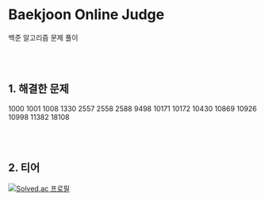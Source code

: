 # Baekjoon Online Judge

백준 알고리즘 문제 풀이

<br/>
<br/>

## 1. 해결한 문제
1000 1001 1008 1330 2557 2558 2588 9498 10171 10172 10430 10869 10926 10998 11382 18108

<br/>
<br/>

## 2. 티어
[![Solved.ac 프로필](http://mazassumnida.wtf/api/v2/generate_badge?boj=theo963000)](https://solved.ac/theo963000)
